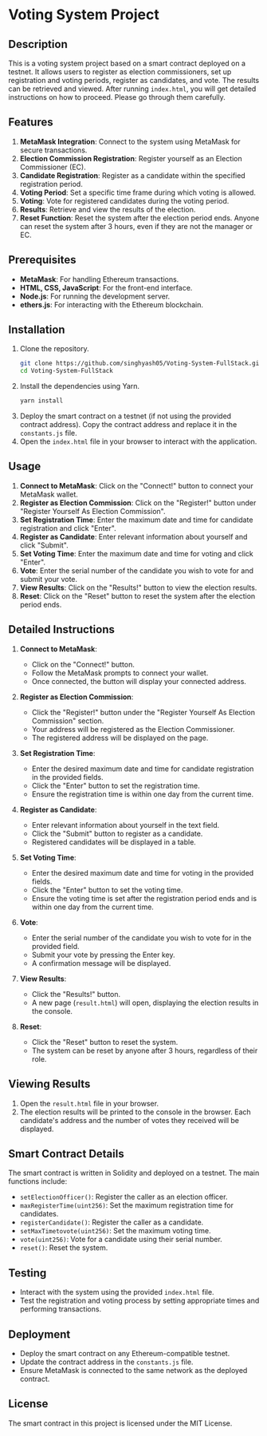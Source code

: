 # Voting System Project

## Description
This is a voting system project based on a smart contract deployed on a testnet. It allows users to register as election commissioners, set up registration and voting periods, register as candidates, and vote. The results can be retrieved and viewed. After running `index.html`, you will get detailed instructions on how to proceed. Please go through them carefully.

## Features
1. **MetaMask Integration**: Connect to the system using MetaMask for secure transactions.
2. **Election Commission Registration**: Register yourself as an Election Commissioner (EC).
3. **Candidate Registration**: Register as a candidate within the specified registration period.
4. **Voting Period**: Set a specific time frame during which voting is allowed.
5. **Voting**: Vote for registered candidates during the voting period.
6. **Results**: Retrieve and view the results of the election.
7. **Reset Function**: Reset the system after the election period ends. Anyone can reset the system after 3 hours, even if they are not the manager or EC.

## Prerequisites
- **MetaMask**: For handling Ethereum transactions.
- **HTML, CSS, JavaScript**: For the front-end interface.
- **Node.js**: For running the development server.
- **ethers.js**: For interacting with the Ethereum blockchain.

## Installation
1. Clone the repository.
    ```bash
    git clone https://github.com/singhyash05/Voting-System-FullStack.git
    cd Voting-System-FullStack
    ```
2. Install the dependencies using Yarn.
    ```bash
    yarn install
    ```
3. Deploy the smart contract on a testnet (if not using the provided contract address). Copy the contract address and replace it in the `constants.js` file.
4. Open the `index.html` file in your browser to interact with the application.

## Usage
1. **Connect to MetaMask**: Click on the "Connect!" button to connect your MetaMask wallet.
2. **Register as Election Commission**: Click on the "Register!" button under "Register Yourself As Election Commission".
3. **Set Registration Time**: Enter the maximum date and time for candidate registration and click "Enter".
4. **Register as Candidate**: Enter relevant information about yourself and click "Submit".
5. **Set Voting Time**: Enter the maximum date and time for voting and click "Enter".
6. **Vote**: Enter the serial number of the candidate you wish to vote for and submit your vote.
7. **View Results**: Click on the "Results!" button to view the election results.
8. **Reset**: Click on the "Reset" button to reset the system after the election period ends.

## Detailed Instructions
1. **Connect to MetaMask**:
   - Click on the "Connect!" button.
   - Follow the MetaMask prompts to connect your wallet.
   - Once connected, the button will display your connected address.

2. **Register as Election Commission**:
   - Click the "Register!" button under the "Register Yourself As Election Commission" section.
   - Your address will be registered as the Election Commissioner.
   - The registered address will be displayed on the page.

3. **Set Registration Time**:
   - Enter the desired maximum date and time for candidate registration in the provided fields.
   - Click the "Enter" button to set the registration time.
   - Ensure the registration time is within one day from the current time.

4. **Register as Candidate**:
   - Enter relevant information about yourself in the text field.
   - Click the "Submit" button to register as a candidate.
   - Registered candidates will be displayed in a table.

5. **Set Voting Time**:
   - Enter the desired maximum date and time for voting in the provided fields.
   - Click the "Enter" button to set the voting time.
   - Ensure the voting time is set after the registration period ends and is within one day from the current time.

6. **Vote**:
   - Enter the serial number of the candidate you wish to vote for in the provided field.
   - Submit your vote by pressing the Enter key.
   - A confirmation message will be displayed.

7. **View Results**:
   - Click the "Results!" button.
   - A new page (`result.html`) will open, displaying the election results in the console.

8. **Reset**:
   - Click the "Reset" button to reset the system.
   - The system can be reset by anyone after 3 hours, regardless of their role.

## Viewing Results
1. Open the `result.html` file in your browser.
2. The election results will be printed to the console in the browser. Each candidate's address and the number of votes they received will be displayed.

## Smart Contract Details
The smart contract is written in Solidity and deployed on a testnet. The main functions include:
- `setElectionOfficer()`: Register the caller as an election officer.
- `maxRegisterTime(uint256)`: Set the maximum registration time for candidates.
- `registerCandidate()`: Register the caller as a candidate.
- `setMaxTimetovote(uint256)`: Set the maximum voting time.
- `vote(uint256)`: Vote for a candidate using their serial number.
- `reset()`: Reset the system.

## Testing
- Interact with the system using the provided `index.html` file.
- Test the registration and voting process by setting appropriate times and performing transactions.

## Deployment
- Deploy the smart contract on any Ethereum-compatible testnet.
- Update the contract address in the `constants.js` file.
- Ensure MetaMask is connected to the same network as the deployed contract.

## License
The smart contract in this project is licensed under the MIT License.

